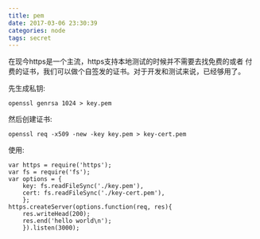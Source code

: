 ```yaml
---
title: pem
date: 2017-03-06 23:30:39
categories: node
tags: secret
---
```

在现今https是一个主流，https支持本地测试的时候并不需要去找免费的或者
付费的证书，我们可以做个自签发的证书。对于开发和测试来说，已经够用了。

先生成私钥:

    openssl genrsa 1024 > key.pem

然后创建证书:

    openssl req -x509 -new -key key.pem > key-cert.pem


使用:

    var https = require('https');
    var fs = require('fs');
    var options = {
        key: fs.readFileSync('./key.pem'),
        cert: fs.readFileSync('./key-cert.pem'),
        };
    https.createServer(options.function(req, res){
        res.writeHead(200);
        res.end('hello world\n');
        }).listen(3000);
